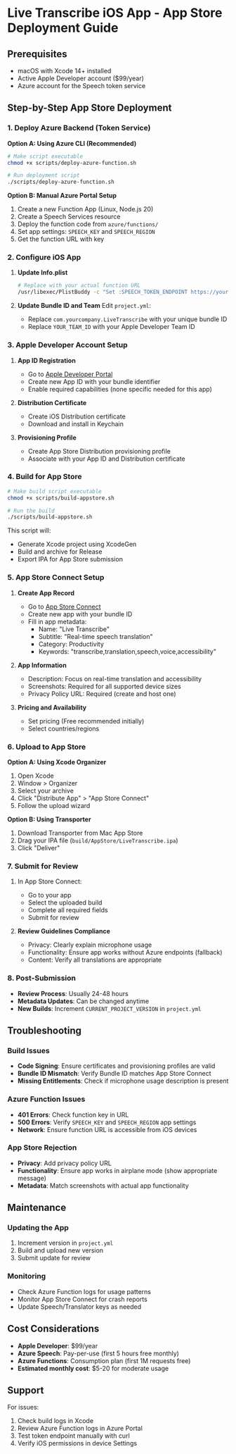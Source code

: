 # Live Transcribe iOS App - App Store Deployment Guide

## Prerequisites
- macOS with Xcode 14+ installed
- Active Apple Developer account ($99/year)
- Azure account for the Speech token service

## Step-by-Step App Store Deployment

### 1. Deploy Azure Backend (Token Service)

**Option A: Using Azure CLI (Recommended)**
```bash
# Make script executable
chmod +x scripts/deploy-azure-function.sh

# Run deployment script
./scripts/deploy-azure-function.sh
```

**Option B: Manual Azure Portal Setup**
1. Create a new Function App (Linux, Node.js 20)
2. Create a Speech Services resource
3. Deploy the function code from `azure/functions/`
4. Set app settings: `SPEECH_KEY` and `SPEECH_REGION`
5. Get the function URL with key

### 2. Configure iOS App

1. **Update Info.plist**
   ```bash
   # Replace with your actual function URL
   /usr/libexec/PlistBuddy -c "Set :SPEECH_TOKEN_ENDPOINT https://your-func.azurewebsites.net/api/speechToken?code=YOUR_KEY" ios/LiveTranscribe/Info.plist
   ```

2. **Update Bundle ID and Team**
   Edit `project.yml`:
   - Replace `com.yourcompany.LiveTranscribe` with your unique bundle ID
   - Replace `YOUR_TEAM_ID` with your Apple Developer Team ID

### 3. Apple Developer Account Setup

1. **App ID Registration**
   - Go to [Apple Developer Portal](https://developer.apple.com)
   - Create new App ID with your bundle identifier
   - Enable required capabilities (none specific needed for this app)

2. **Distribution Certificate**
   - Create iOS Distribution certificate
   - Download and install in Keychain

3. **Provisioning Profile**
   - Create App Store Distribution provisioning profile
   - Associate with your App ID and Distribution certificate

### 4. Build for App Store

```bash
# Make build script executable
chmod +x scripts/build-appstore.sh

# Run the build
./scripts/build-appstore.sh
```

This script will:
- Generate Xcode project using XcodeGen
- Build and archive for Release
- Export IPA for App Store submission

### 5. App Store Connect Setup

1. **Create App Record**
   - Go to [App Store Connect](https://appstoreconnect.apple.com)
   - Create new app with your bundle ID
   - Fill in app metadata:
     - Name: "Live Transcribe"
     - Subtitle: "Real-time speech translation"
     - Category: Productivity
     - Keywords: "transcribe,translation,speech,voice,accessibility"

2. **App Information**
   - Description: Focus on real-time translation and accessibility
   - Screenshots: Required for all supported device sizes
   - Privacy Policy URL: Required (create and host one)

3. **Pricing and Availability**
   - Set pricing (Free recommended initially)
   - Select countries/regions

### 6. Upload to App Store

**Option A: Using Xcode Organizer**
1. Open Xcode
2. Window > Organizer
3. Select your archive
4. Click "Distribute App" > "App Store Connect"
5. Follow the upload wizard

**Option B: Using Transporter**
1. Download Transporter from Mac App Store
2. Drag your IPA file (`build/AppStore/LiveTranscribe.ipa`)
3. Click "Deliver"

### 7. Submit for Review

1. In App Store Connect:
   - Go to your app
   - Select the uploaded build
   - Complete all required fields
   - Submit for review

2. **Review Guidelines Compliance**
   - Privacy: Clearly explain microphone usage
   - Functionality: Ensure app works without Azure endpoints (fallback)
   - Content: Verify all translations are appropriate

### 8. Post-Submission

- **Review Process**: Usually 24-48 hours
- **Metadata Updates**: Can be changed anytime
- **New Builds**: Increment `CURRENT_PROJECT_VERSION` in `project.yml`

## Troubleshooting

### Build Issues
- **Code Signing**: Ensure certificates and provisioning profiles are valid
- **Bundle ID Mismatch**: Verify Bundle ID matches App Store Connect
- **Missing Entitlements**: Check if microphone usage description is present

### Azure Function Issues
- **401 Errors**: Check function key in URL
- **500 Errors**: Verify `SPEECH_KEY` and `SPEECH_REGION` app settings
- **Network**: Ensure function URL is accessible from iOS devices

### App Store Rejection
- **Privacy**: Add privacy policy URL
- **Functionality**: Ensure app works in airplane mode (show appropriate message)
- **Metadata**: Match screenshots with actual app functionality

## Maintenance

### Updating the App
1. Increment version in `project.yml`
2. Build and upload new version
3. Submit update for review

### Monitoring
- Check Azure Function logs for usage patterns
- Monitor App Store Connect for crash reports
- Update Speech/Translator keys as needed

## Cost Considerations

- **Apple Developer**: $99/year
- **Azure Speech**: Pay-per-use (first 5 hours free monthly)
- **Azure Functions**: Consumption plan (first 1M requests free)
- **Estimated monthly cost**: $5-20 for moderate usage

## Support

For issues:
1. Check build logs in Xcode
2. Review Azure Function logs in Azure Portal
3. Test token endpoint manually with curl
4. Verify iOS permissions in device Settings
